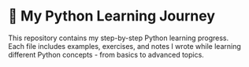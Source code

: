 # 🐍 My Python Learning Journey

This repository contains my step-by-step Python learning progress.  
Each file includes examples, exercises, and notes I wrote while learning different Python concepts - from basics to advanced topics.
